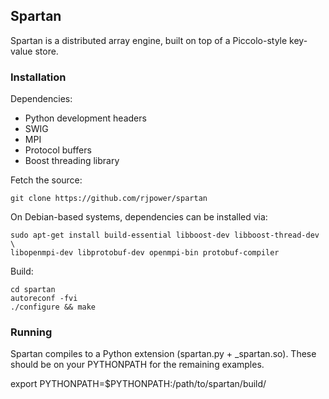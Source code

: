 ## Spartan

Spartan is a distributed array engine, built on top of a Piccolo-style
key-value store.

### Installation

Dependencies:

* Python development headers
* SWIG
* MPI
* Protocol buffers
* Boost threading library


Fetch the source:

    git clone https://github.com/rjpower/spartan
    

On Debian-based systems, dependencies can be installed via:

	sudo apt-get install build-essential libboost-dev libboost-thread-dev \
    libopenmpi-dev libprotobuf-dev openmpi-bin protobuf-compiler
    
Build:

    cd spartan
    autoreconf -fvi
    ./configure && make

### Running

Spartan compiles to a Python extension (spartan.py + _spartan.so).  These
should be on your PYTHONPATH for the remaining examples.

export PYTHONPATH=$PYTHONPATH:/path/to/spartan/build/
